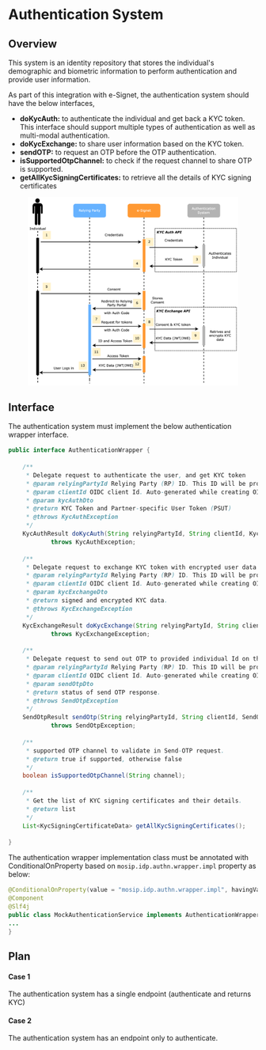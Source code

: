 # Authentication System

## Overview

This system is an identity repository that stores the individual's demographic and biometric information to perform authentication and provide user information.

As part of this integration with e-Signet, the authentication system should have the below interfaces,

* **doKycAuth:** to authenticate the individual and get back a KYC token. This interface should support multiple types of authentication as well as multi-modal authentication.
* **doKycExchange:** to share user information based on the KYC token.
* **sendOTP:** to request an OTP before the OTP authentication.
* **isSupportedOtpChannel:** to check if the request channel to share OTP is supported.
* **getAllKycSigningCertificates:** to retrieve all the details of KYC signing certificates

<figure><img src="../.gitbook/assets/IdP Diagrams-Page-3.png" alt=""><figcaption></figcaption></figure>

## Interface

The authentication system must implement the below authentication wrapper interface.

```java
public interface AuthenticationWrapper {

    /**
     * Delegate request to authenticate the user, and get KYC token
     * @param relyingPartyId Relying Party (RP) ID. This ID will be provided during partner self registration process
     * @param clientId OIDC client Id. Auto-generated while creating OIDC client in PMS
     * @param kycAuthDto
     * @return KYC Token and Partner-specific User Token (PSUT)
     * @throws KycAuthException
     */
    KycAuthResult doKycAuth(String relyingPartyId, String clientId, KycAuthDto kycAuthDto)
            throws KycAuthException;

    /**
     * Delegate request to exchange KYC token with encrypted user data
     * @param relyingPartyId Relying Party (RP) ID. This ID will be provided during partner self registration process
     * @param clientId OIDC client Id. Auto-generated while creating OIDC client in PMS
     * @param kycExchangeDto
     * @return signed and encrypted KYC data.
     * @throws KycExchangeException
     */
    KycExchangeResult doKycExchange(String relyingPartyId, String clientId, KycExchangeDto kycExchangeDto)
            throws KycExchangeException;

    /**
     * Delegate request to send out OTP to provided individual Id on the configured channel
     * @param relyingPartyId Relying Party (RP) ID. This ID will be provided during partner self registration process
     * @param clientId OIDC client Id. Auto-generated while creating OIDC client in PMS
     * @param sendOtpDto
     * @return status of send OTP response.
     * @throws SendOtpException
     */
    SendOtpResult sendOtp(String relyingPartyId, String clientId, SendOtpDto sendOtpDto)
            throws SendOtpException;

    /**
     * supported OTP channel to validate in Send-OTP request.
     * @return true if supported, otherwise false
     */
    boolean isSupportedOtpChannel(String channel);

    /**
     * Get the list of KYC signing certificates and their details.
     * @return list
     */
    List<KycSigningCertificateData> getAllKycSigningCertificates();

}
```

The authentication wrapper implementation class must be annotated with ConditionalOnProperty based on `mosip.idp.authn.wrapper.impl` property as below:

```java
@ConditionalOnProperty(value = "mosip.idp.authn.wrapper.impl", havingValue = "mock-authentication-service")
@Component
@Slf4j
public class MockAuthenticationService implements AuthenticationWrapper {
...
}
```

## Plan

#### Case 1

The authentication system has a single endpoint (authenticate and returns KYC)

#### Case 2

The authentication system has an endpoint only to authenticate.
